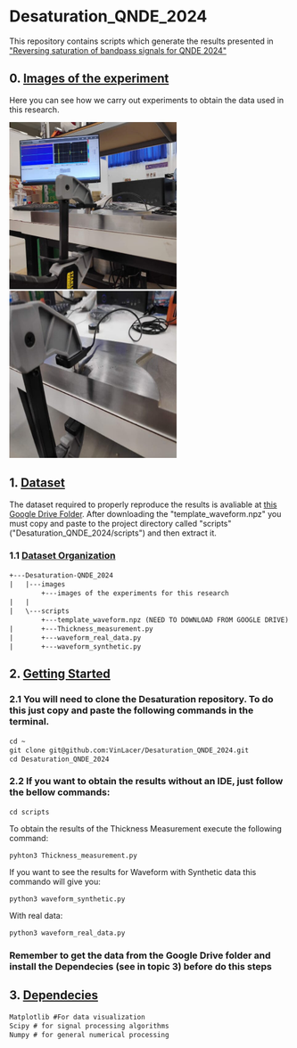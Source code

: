 # Desaturation_QNDE_2024
This repository contains scripts which generate the results presented in ["Reversing saturation of bandpass signals for QNDE 2024"](WWW.LINK.COM)

## 0. [Images of the experiment]()
Here you can see how we carry out experiments to obtain the data used in this research.


<img src="/images/experiment_2.jpeg" width="300" height="300"> <img src="/images/experiment_1.jpeg" width="300" height="300">

## 1. [Dataset]()
The dataset required to properly reproduce the results is avaliable at [this Google Drive Folder](https://drive.google.com/drive/folders/1RpN-wGD9NisS9uG2H9xqZy0tvnD0YR42?usp=drive_link). After downloading the "template_waveform.npz" you must copy and paste to the project directory called "scripts" ("Desaturation_QNDE_2024/scripts") and then extract it.

### 1.1 [Dataset Organization]()
```
+---Desaturation-QNDE_2024
|   |---images
        +---images of the experiments for this research 
|   |   
|   \---scripts
        +---template_waveform.npz (NEED TO DOWNLOAD FROM GOOGLE DRIVE)
|       +---Thickness_measurement.py
|       +---waveform_real_data.py
|       +---waveform_synthetic.py
```


## 2. [Getting Started]()

### 2.1 You will need to clone the Desaturation repository. To do this just copy and paste the following commands in the terminal.

```
cd ~
git clone git@github.com:VinLacer/Desaturation_QNDE_2024.git
cd Desaturation_QNDE_2024
```

### 2.2 If you want to obtain the results without an IDE, just follow the bellow commands:

```
cd scripts
```
To obtain the results of the Thickness Measurement execute the following command:
```
pyhton3 Thickness_measurement.py
```
If you want to see the results for Waveform with Synthetic data this commando will give you:
```
python3 waveform_synthetic.py
```
With real data:
```
python3 waveform_real_data.py
```
### Remember to get the data from the Google Drive folder and install the Dependecies (see in topic 3) before do this steps


## 3. [Dependecies]()

```
Matplotlib #For data visualization
Scipy # for signal processing algorithms
Numpy # for general numerical processing
```
